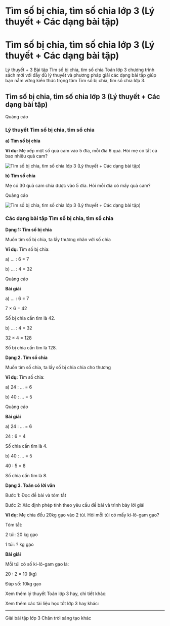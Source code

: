 # Tìm số bị chia, tìm số chia lớp 3 (Lý thuyết + Các dạng bài tập)

# Tìm số bị chia, tìm số chia lớp 3 (Lý thuyết + Các dạng bài tập)

Lý thuyết + 3 Bài tập Tìm số bị chia, tìm số chia Toán lớp 3 chương trình sách mới với đầy đủ lý thuyết và phương pháp giải các dạng bài tập giúp bạn nắm vững kiến thức trọng tâm Tìm số bị chia, tìm số chia lớp 3.

## Tìm số bị chia, tìm số chia lớp 3 (Lý thuyết + Các dạng bài tập)

Quảng cáo

### Lý thuyết Tìm số bị chia, tìm số chia

**a) Tìm số bị chia**

**Ví dụ:** Mẹ xếp một số quả cam vào 5 đĩa, mỗi đĩa 6 quả. Hỏi mẹ có tất cả bao nhiêu quả cam?

![Tìm số bị chia, tìm số chia lớp 3 \(Lý thuyết + Các dạng bài tập\)](https://vietjack.com/toan-3-ct/images/ly-thuyet-tim-so-bi-chia-tim-so-chia.PNG)

**b) Tìm số chia**

Mẹ có 30 quả cam chia được vào 5 đĩa. Hỏi mỗi đĩa có mấy quả cam?

Quảng cáo

![Tìm số bị chia, tìm số chia lớp 3 \(Lý thuyết + Các dạng bài tập\)](https://vietjack.com/toan-3-ct/images/ly-thuyet-tim-so-bi-chia-tim-so-chia-1.PNG)

### Các dạng bài tập Tìm số bị chia, tìm số chia

**Dạng 1: Tìm số bị chia**

Muốn tìm số bị chia, ta lấy thương nhân với số chia

**Ví dụ:** Tìm số bị chia:

a) … : 6 = 7

b) … : 4 = 32

Quảng cáo

**Bài giải**

a) … : 6 = 7

7 × 6 = 42

Số bị chia cần tìm là 42.

b) … : 4 = 32

32 × 4 = 128

Số bị chia cần tìm là 128.

**Dạng 2. Tìm số chia**

Muốn tìm số chia, ta lấy số bị chia chia cho thương

**Ví dụ:** Tìm số chia:

a) 24 : … = 6

b) 40 : … = 5

Quảng cáo

**Bài giải**

a) 24 : … = 6

24 : 6 = 4 

Số chia cần tìm là 4.

b) 40 : … = 5

40 : 5 = 8

Số chia cần tìm là 8.

**Dạng 3. Toán có lời văn**

Bước 1: Đọc đề bài và tóm tắt

Bước 2: Xác định phép tính theo yêu cầu đề bài và trình bày lời giải

**Ví dụ:** Mẹ chia đều 20kg gạo vào 2 túi. Hỏi mỗi túi có mấy ki-lô-gam gạo?

Tóm tắt:

2 túi: 20 kg gạo

1 túi: ? kg gạo

**Bài giải**

Mỗi túi có số ki-lô-gam gạo là:

20 : 2 = 10 (kg)

Đáp số: 10kg gạo

Xem thêm lý thuyết Toán lớp 3 hay, chi tiết khác:

Xem thêm các tài liệu học tốt lớp 3 hay khác:

* * *

Giải bài tập lớp 3 Chân trời sáng tạo khác
